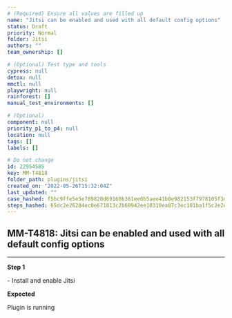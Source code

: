 ```yaml
---
# (Required) Ensure all values are filled up
name: "Jitsi can be enabled and used with all default config options"
status: Draft
priority: Normal
folder: Jitsi
authors: ""
team_ownership: []

# (Optional) Test type and tools
cypress: null
detox: null
mmctl: null
playwright: null
rainforest: []
manual_test_environments: []

# (Optional)
component: null
priority_p1_to_p4: null
location: null
tags: []
labels: []

# Do not change
id: 22954585
key: MM-T4818
folder_path: plugins/jitsi
created_on: "2022-05-26T15:32:04Z"
last_updated: ""
case_hashed: f5bc9ffe5e5e789820d69160b361ee0b5aee41b0e982153f7978105f3d790dbb141ffd66baca48687a5b32f5b4a573bd
steps_hashed: 65dc2e26284ec0e671813c2b60942ee10310ea07c3ec101ba1f5c2e2e280f4febdc0eea1b40ebb87a76b87ff90c2817b
---
```


## MM-T4818: Jitsi can be enabled and used with all default config options

---

**Step 1**

\- Install and enable Jitsi

**Expected**

Plugin is running
